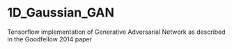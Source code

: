 # 1D_Gaussian_GAN
Tensorflow implementation of Generative Adversarial Network as described in the Goodfellow 2014 paper
